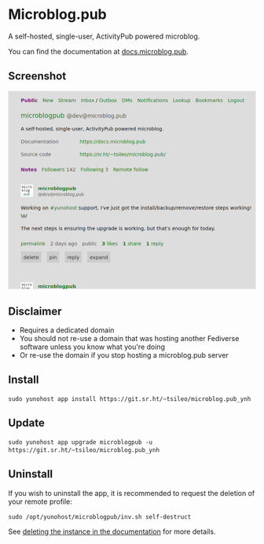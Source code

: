 # Microblog.pub

A self-hosted, single-user, ActivityPub powered microblog.

You can find the documentation at [docs.microblog.pub](https://docs.microblog.pub).

## Screenshot

![Screenshot of Microblog.pub](./doc/screenshots/microblogpub_demo.png)

## Disclaimer

* Requires a dedicated domain
* You should not re-use a domain that was hosting another Fediverse software unless you know what you're doing
* Or re-use the domain if you stop hosting a microblog.pub server

## Install

```
sudo yunohost app install https://git.sr.ht/~tsileo/microblog.pub_ynh
```

## Update

```
sudo yunohost app upgrade microblogpub -u https://git.sr.ht/~tsileo/microblog.pub_ynh
```

## Uninstall

If you wish to uninstall the app, it is recommended to request the deletion of your remote profile:

```
sudo /opt/yunohost/microblogpub/inv.sh self-destruct
```

See [deleting the instance in the documentation](https://docs.microblog.pub/user_guide.html#deleting-the-instance) for more details.
